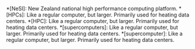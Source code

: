 *[NeSI]: New Zealand national high performance computing platform.
*[HPCs]: Like a regular computer, but larger. Primarily used for heating data centers.
*[HPC]: Like a regular computer, but larger. Primarily used for heating data centers.
*[supercomputers]: Like a regular computer, but larger. Primarily used for heating data centers.
*[supercomputer]: Like a regular computer, but larger. Primarily used for heating data centers.
